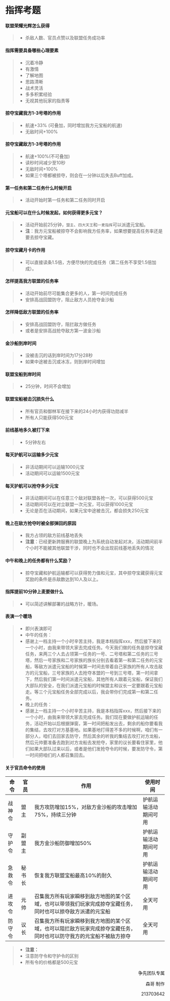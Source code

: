 # 指挥考题

#### 联盟荣耀光辉怎么获得

> - 杀敌人数、官员点赞以及联盟任务成功率

#### 指挥需要具备哪些心理要素

> - 沉着冷静
> - 有激情
> - 了解地图
> - 思路清晰
> - 战术灵活
> - 多多积累经验
> - 无视其他玩家的指责等

#### 掠夺宝藏我方1-3号塔的作用

> - 航速+33% (可叠加，同时增加我方元宝船的航速)
> - 无敌时间+100%

#### 掠夺宝藏敌方1-3号塔的作用

> - 航速+100%(不可叠加)
> - 读秒时间减少至10秒
> - 无敌时间+100%
> - 如果三个塔都被掠夺，则会在一分钟以后失去Buff加成。

#### 第一任务和第二任务什么时候开启

> - 活动开始时第一任务和第二任务同时开启

#### 元宝船可以在什么时候发起，如何获得更多元宝？

> - 活动开始前25分钟，`盟主`、`四大天王`和`一麦指挥`可以派遣元宝船。
> - **注**：我方元宝船被掠夺不会影响我方任务率，如果想要提高任务率还是要去掠夺宝藏。

#### 掠夺宝藏月卡的作用

> - 可以直接读条1.5倍，方便尽快的完成任务（第二任务不享受1.5倍加成）。

#### 怎样提高我方联盟的任务率

> - 活动开始前尽可能集合更多的人，第一时间完成任务
> - 安排高战回盟防守，阻止敌方人员抢夺金沙船

#### 怎样降低敌方联盟的任务率

> - 安排高战回盟防守，阻拦敌方做任务
> - 或者是安排高战抢夺敌方第一波金沙船

#### 金沙船到岸时间

> - 没被击沉的话到岸时间为17分28秒
> - 如果中途被击沉或冰冻，则到岸时间增加

#### 联盟宝船到岸时间

> - 25分钟，时间不会增加

#### 联盟宝船被击沉损失什么

> - 所有官员和御林军在接下来的24小时内获得功勋减半
> - 所有人只能获得500元宝

#### 前线基地多久被打下来

> - 5分钟左右

#### 每天护航可以运输多少元宝

> - 非活动期间可以运输1000元宝
> - 活动期间可以运输1500元宝

#### 每天护航可以抢夺多少元宝

> - 非活动期间可以在任意三个敌对联盟各抢一次，可以获得500元宝
> - 活动期间可以在对立联盟一次元宝，可以获得1000元宝
> - 无论是否在活动期间，如果元宝中途被击沉，都会损失250元宝

#### 晚上在敌方抢夺时被全部弹回的原因

> - 我方占领的敌方前线基地丢失
> - **注意**：已经更新跨服赛的联盟晚上为系统自动发起对决，活动期间前半个小时不能被其他联盟干涉，同时也不会出现前线基地丢失的情况

#### 中午和晚上的任务都有什么奖励？

> - 掠夺宝藏和护航运输都可以获得势力值和元宝，其中掠夺宝藏获得元宝奖励的条件是杀敌数达到10人及以上。

#### 指挥提前10分钟上麦要做什么

> - 可以简述讲解部署的战略方针，暖场。

#### 表演一个暖场

> - 即兴表演即可
> - 中午的任务：
> - 感谢上一档主持一个小时辛苦主持，我是本档指挥xxx，然后接下来的一个小时，由我来带领大家去完成任务。今天我们做的任务是掠夺宝藏任务，来两三个人去占领第一任务的一号、二号塔和第二任务的三号塔，然后一号家族和二号家族的族长分别去看着第一和第二任务的元宝船，等敌方派遣元宝船的时候第一时间去带着自己家族的所有人攻击敌方的元宝船，三号家族的人去抢夺本盟的一号到三号塔，第一时间拿下，然后我们第一时间派遣元宝船，其他所有人跟着元宝船，保证我们大部队的安全，在我们派遣元宝船的时候盟主和议长一定要跟着元宝船走。等三个元宝船任务全部完成以后，我会带你们完成第一和第二任务。
> - 晚上的任务：
> - 感谢上一档主持一个小时辛苦主持，我是本档指挥xxx，然后接下来的一个小时，由我来带领大家去完成任务。我们现在要做护航运输的任务，活动开始以后根据弹窗，第一时间把船发出去，剩余的船你要看我的集结，去攻打对方基基地。如果基地打得差不多的时候啊，咱们有一部分人，咱们去回家去防守，然后其余的听我的集结去攻打对方龙船，然后元帅要准备去跑到对方龙船去发抢夺，家里的议长要看住家里，他们如果大部队过来以后，或者是他们发抢夺令的时候，要发防守令，第一时间把咱们的人都召集回去。

#### 关于官员命令的使用

| 命令   | 官员   | 作用                                                         | 使用时间             |
| ------ | ------ | ------------------------------------------------------------ | -------------------- |
| 战神令 | 盟主   | 我方攻防增加15%，对敌方金沙船的攻击增加75%，持续三分钟       | 护航运输活动期间可用 |
| 守护令 | 副盟主 | 我方金沙船防御增加50%                                        | 护航运输活动期间可用 |
| 急救令 | 秘书长 | 恢复我方联盟宝船最高10%的耐久                                | 护航运输活动期间可用 |
| 进攻令 | 元帅   | 召集我方所有玩家瞬移到敌方地图的某个区域，也可以带领我们玩家完成掠夺宝藏任务，同时也可以掠夺敌方派遣的元宝船 | 全天可用             |
| 防守令 | 议长   | 召集我方所有玩家瞬移到我方地图的某个区域，也可以阻拦敌方玩家完成掠夺宝藏任务，同时也可以防守我方的元宝船不被敌方掠夺 | 全天可用             |

> - **注意：**
> - 注意防守令和守护令的区别
> - 所有令的价格都是500元宝

<p align="right">争先团队专属</p>
<p align="right">森哥 制作</p>
<p align="right">213703642</p>
